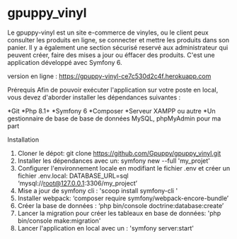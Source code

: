 # gpuppy_vinyl
Le gpuppy-vinyl est un site e-commerce de vinyles, ou le client peux consulter les produits en ligne, se connecter et mettre les produits dans son panier.
Il y a également une section sécurisé reservé aux administrateur qui peuvent créer, faire des mises a jour ou éffacer des produits.
C'est une application développé avec Symfony 6.

version en ligne : https://gpuppy-vinyl-ce7c530d2c4f.herokuapp.com

Prérequis
Afin de pouvoir exécuter l'application sur votre poste en local, vous devez d'aborder installer les dépendances suivantes :

*Git
*Php 8.1+
*Symfony 6
*Composer
*Serveur XAMPP ou autre
*Un gestionnaire de base de base de données MySQL, phpMyAdmin pour ma part

Installation

1. Cloner le dépot: git clone https://github.com/Gpuppy/gpuppy_vinyl.git
2. Installer les dépendances avec un: symfony new --full 'my_projet'
3. Configurer l'environnement locale en modifiant le fichier .env et créer un fichier .env.local:
   DATABASE_URL=sql ‘mysql://root@127.0.0.1:3306/my_project’
4. Mise a jour de symfony cli : 'scoop install symfony-cli '
5. Installer webpack: ‘composer require symfony/webpack-encore-bundle’
6. Créer la base de données : ‘php bin/console doctrine:database:create’
7. Lancer la migration pour créer les tableaux en base de données: 'php bin/console make:migration'
8. Lancer l'application en local avec un : 'symfony server:start'
